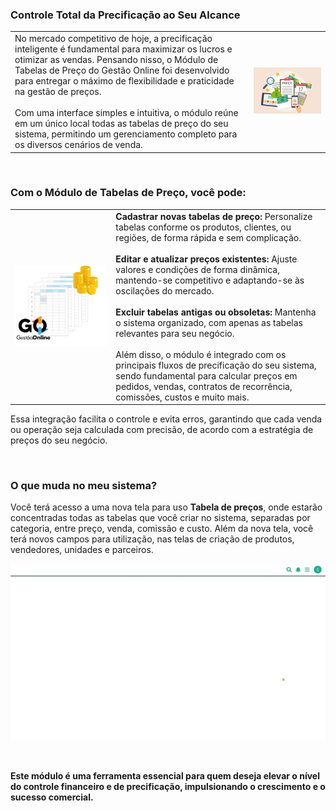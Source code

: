 ### Controle Total da Precificação ao Seu Alcance

| | |
|-|-|
|No mercado competitivo de hoje, a precificação inteligente é fundamental para maximizar os lucros e otimizar as vendas. Pensando nisso, o Módulo de Tabelas de Preço do Gestão Online foi desenvolvido para entregar o máximo de flexibilidade e praticidade na gestão de preços.<br><br>Com uma interface simples e intuitiva, o módulo reúne em um único local todas as tabelas de preço do seu sistema, permitindo um gerenciamento completo para os diversos cenários de venda. |![](https://github.com/Gestao-Online/public-docs/blob/a6cec02d66f8255e653edf50346db873a9a34c02/erp-v2/marketplace/extensions/br.com.gestao-online.module.tabela-preco/assets/modulo_tabelas_preco_02.png?raw=true) |

<br>

### Com o Módulo de Tabelas de Preço, você pode:

| | |
|-|-|
|![](https://github.com/Gestao-Online/public-docs/blob/f4b3195a0e56e274dac1fb284097b34bafaaef22/erp-v2/marketplace/extensions/br.com.gestao-online.module.tabela-preco/assets/modulo_tabelas_preco_03.png?raw=true) |**Cadastrar novas tabelas de preço:** Personalize tabelas conforme os produtos, clientes, ou regiões, de forma rápida e sem complicação.<br><br>**Editar e atualizar preços existentes:** Ajuste valores e condições de forma dinâmica, mantendo-se competitivo e adaptando-se às oscilações do mercado.<br><br>**Excluir tabelas antigas ou obsoletas:** Mantenha o sistema organizado, com apenas as tabelas relevantes para seu negócio.<br><br>Além disso, o módulo é integrado com os principais fluxos de precificação do seu sistema, sendo fundamental para calcular preços em pedidos, vendas, contratos de recorrência, comissões, custos e muito mais. |

Essa integração facilita o controle e evita erros, garantindo que cada venda ou operação seja calculada com precisão, de acordo com a estratégia de preços do seu negócio.

<br>

### O que muda no meu sistema?

Você terá acesso a uma nova tela para uso **Tabela de preços**, onde estarão concentradas todas as tabelas que você criar no sistema, separadas por categoria, entre preço, venda, comissão e custo. Além da nova tela, você terá novos campos para utilização, nas telas de criação de produtos, vendedores, unidades e parceiros.

![](https://github.com/Gestao-Online/public-docs/blob/ee9af9322aaaed01bdd560a66e37c6f40edae096/erp-v2/marketplace/extensions/br.com.gestao-online.module.tabela-preco/assets/modulo_tabelas_preco_04.gif?raw=true)

<br>

**Este módulo é uma ferramenta essencial para quem deseja elevar o nível do controle financeiro e de precificação, impulsionando o crescimento e o sucesso comercial.**
